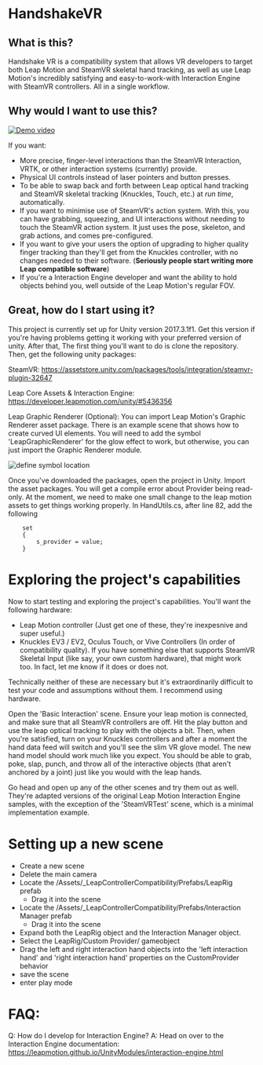 # HandshakeVR
	  
## What is this?
Handshake VR is a compatibility system that allows VR developers to target both Leap Motion and SteamVR skeletal hand tracking, as well as use Leap Motion's incredibly satisfying and easy-to-work-with Interaction Engine with SteamVR controllers. All in a single workflow.

## Why would I want to use this?
[![Demo video](https://github.com/jcorvinus/LeapSteamVRSkeleton/blob/master/Docs/thumbnail.jpg)](http://www.youtube.com/watch?v=ghk21xVKhT0)

If you want:
- More precise, finger-level interactions than the SteamVR Interaction, VRTK, or other interaction systems (currently) provide.
- Physical UI controls instead of laser pointers and button presses.
- To be able to swap back and forth between Leap optical hand tracking and SteamVR skeletal tracking (Knuckles, Touch, etc.) at *run time*, automatically.
- If you want to minimise use of SteamVR's action system. With this, you can have grabbing, squeezing, and UI interactions without needing to touch the SteamVR action system. It just uses the pose, skeleton, and grab actions, and comes pre-configured.
- If you want to give your users the option of upgrading to higher quality finger tracking than they'll get from the Knuckles controller, with no changes needed to their software. (**Seriously people start writing more Leap compatible software**)
- If you're a Interaction Engine developer and want the ability to hold objects behind you, well outside of the Leap Motion's regular FOV.

## Great, how do I start using it?
This project is currently set up for Unity version 2017.3.1f1. Get this version if you're having problems getting it working with your preferred version of unity. After that, The first thing you'll want to do is clone the repository. Then, get the following unity packages:

SteamVR:
https://assetstore.unity.com/packages/tools/integration/steamvr-plugin-32647

Leap Core Assets & Interaction Engine:
https://developer.leapmotion.com/unity/#5436356

Leap Graphic Renderer (Optional):
You can import Leap Motion's Graphic Renderer asset package. There is an example scene that shows how to create curved UI elements. You will need to add the symbol 'LeapGraphicRenderer' for the glow effect to work, but otherwise, you can just import the Graphic Renderer module.

![define symbol location](https://github.com/jcorvinus/LeapSteamVRSkeleton/blob/master/Docs/scripting%20define%20symbols.png "Define symbols")

Once you've downloaded the packages, open the project in Unity. Import the asset packages. You will get a compile error about Provider being read-only. At the moment, we need to make one small change to the leap motion assets to get things working properly. In HandUtils.cs, after line 82, add the following
```
	set
	{
		s_provider = value;
	}
```

# Exploring the project's capabilities	  
Now to start testing and exploring the project's capabilities. You'll want the following hardware:
- Leap Motion controller (Just get one of these, they're inexpesnive and super useful.)
- Knuckles EV3 / EV2, Oculus Touch, or Vive Controllers (In order of compatibility quality). If you have something else that supports SteamVR Skeletal Input (like say, your own custom hardware), that might work too. In fact, let me know if it does or does not.

Technically neither of these are necessary but it's extraordinarily difficult to test your code and assumptions without them. I recommend using hardware.

Open the 'Basic Interaction' scene. Ensure your leap motion is connected, and make sure that all SteamVR controllers are off. Hit the play button and use the leap optical tracking to play with the objects a bit. Then, when you're satisfied, turn on your Knuckles controllers and after a moment the hand data feed will switch and you'll see the slim VR glove model. The new hand model should work much like you expect. You should be able to grab, poke, slap, punch, and throw all of the interactive objects (that aren't anchored by a joint) just like you would with the leap hands.

Go head and open up any of the other scenes and try them out as well. They're adapted versions of the original Leap Motion Interaction Engine samples, with the exception of the 'SteamVRTest' scene, which is a minimal implementation example.

# Setting up a new scene
- Create a new scene
- Delete the main camera
- Locate the /Assets/_LeapControllerCompatibility/Prefabs/LeapRig prefab
	- Drag it into the scene
- Locate the /Assets/_LeapControllerCompatibility/Prefabs/Interaction Manager prefab
	- Drag it into the scene
- Expand both the LeapRig object and the Interaction Manager object.
- Select the LeapRig/Custom Provider/ gameobject
- Drag the left and right interaction hand objects into the 'left interaction hand' and 'right interaction hand' properties on the CustomProvider behavior
- save the scene
- enter play mode

# FAQ:
Q: How do I develop for Interaction Engine?
A: Head on over to the Interaction Engine documentation: https://leapmotion.github.io/UnityModules/interaction-engine.html
